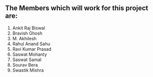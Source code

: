 ## The Members which will work for this project are:
1. Ankit Raj Biswal
2. Bravish Ghosh
3. M. Akhilesh
4. Rahul Anand Sahu
5. Ravi Kumar Prasad
6. Saswat Mohanty
7. Saswat Samal
8. Sourav Bera
9. Swastik Mishra
